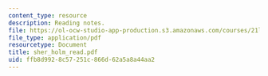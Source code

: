 ```yaml
---
content_type: resource
description: Reading notes.
file: https://ol-ocw-studio-app-production.s3.amazonaws.com/courses/21l-481-victorian-literature-and-culture-spring-2003/ffb8d9928c57251c866d62a5a8a44aa2_sher_holm_read.pdf
file_type: application/pdf
resourcetype: Document
title: sher_holm_read.pdf
uid: ffb8d992-8c57-251c-866d-62a5a8a44aa2
---
```

